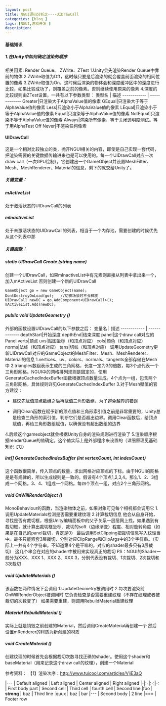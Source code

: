 ```yaml
---
layout: post
title: NGUI源码分析之----UIDrawCall
categories: [blog ]
tags: [NGUI,游戏开发 ]
description:  
---
```


#### 基础知识
##### 1.在Unity中如何确定渲染的顺序
相关因素: Render Queue、 ZWrite、ZTest
1.Unity会先渲染Render Queue中靠前的物体
2.ZWrite取值为Off，这时候只要是后渲染的就会覆盖前面渲染的相同位置的像素
3.ZWrite取值为On，这时候后渲染的物体会和深度缓冲区中的深度进行比较，如果比较成功了，则覆盖之前的像素。否则继续使用原来的像素
4.深度的比较规则由ZTest设置，一共有以下参数类型：
类型名 | 描述
------------ | -------------
Greater|只渲染大于AlphaValue值的像素
GEqual|只渲染大于等于AlphaValue值的像素
Less|只渲染小于AlphaValue值的像素
LEqual|只渲染小于等于AlphaValue值的像素
Equal|只渲染等于AlphaValue值的像素
NotEqual|只渲染不等于AlphaValue值的像素
Always|渲染所有像素，等于关闭透明度测试。等于用AlphaTest Off
Never|不渲染任何像素

#### UIDrawCall
这是一个相对比较独立的类，抛开NGUI相关的内容，即使是自己实现一套代码，把渲染需要的关键数据传输进来也是可以使用的。每一个UIDrawCall对应一次draw call（一次GPU绘制）。它创建出一个GameObject并设置MeshFilter、Mesh、MeshRenderer、Material的信息，剩下的就交给Unity了。

##### 关键变量：
##### mActiveList
处于激活状态的UIDrawCall的列表
##### mInactiveList
处于未激活状态的UIDrawCall的列表，相当于一个内存池，需要创建的时候优先从这个列表中那
</br>
##### 关键函数：
##### static UIDrawCall Create (string name)
创建一个UIDrawCall，如果mInactiveList中有元素则直接从列表中拿出来一个，加入mActiveList
否则创建一个新的UIDrawCall
```
GameObject go = new GameObject(name);
DontDestroyOnLoad(go);   //切换场景时不会释放
UIDrawCall newDC = go.AddComponent<UIDrawCall>();
mActiveList.Add(newDC);
```
##### public void UpdateGeometry ()
外部的函数设置UIDrawCall的以下参数之后：
变量名 | 描述
------------ | -------------
depthStart|开始深度
depthEnd|结束深度
panel|这个draw call对应的Panel
verts|顶点
uvs|贴图坐标（和顶点对应）
cols|颜色（和顶点对应）
norms|法线（和顶点对应）
tans|切线（和顶点对应）
调用UpdateGeometry更新UIDrawCall对应的GameObject的MeshFilter、Mesh、MeshRenderer、Material的信息
1.vertices、uv、colors、normals、tangents全部存储在Mesh中
2.triangles数组表示生成的三角网格，长度一定为3的倍数，每3个点代表一个三角形网格。NGUI中的网格排列规则是固定的，使用GenerateCachedIndexBuffer函数根据顶点数量生成。4个点为一组，包含两个三角形网格，具体规则详见GenerateCachedIndexBuffer
3.对于Mesh赋值的官方建议：
- 建议先赋值顶点数组之后再赋值三角形数组，为了避免越界的错误

- 调用Clean函数在赋予新的顶点值和三角形索引值之前是非常重要的，Unity总是检查三角形的索引值，判断它们是否超出边界。调用Clear函数后，给顶点赋值，再给三角形数组赋值，以确保没有超出数组的边界

4.后续这个gameobject就会根据Unity自身的渲染规则进行渲染了
5.渲染顺序根据renderQueue的值确定。这个值实际上是外部程序来设置的（详细原理见基础知识【1】）

##### int[] GenerateCachedIndexBuffer (int vertexCount, int indexCount)
这个函数很简单，传入顶点的数量，求出网格对应顶点的下标。由于NGUI的网格是是有规律的，所以生成规则是一致的。假设有4个顶点1,2,3,4。那么1、2、3组成一个网格。3、4、1组成一个网格。每四个顶点一组，对应2个三角形网格。

##### void OnWillRenderObject ()
MonoBehaviour的函数，当渲染物体之前，如果对象可见每个相机都会调用它
1.调用UpdateMaterials检测是否需要重建纹理
2.计算裁切信息
他会从自身开始，寻找是否有裁切框，根据Unity编辑面板中的父子关系一层层网上找，如果遇到有裁切框，就计算出裁切框坐标、裁切的soft（边缘渐变）程度、相对旋转角度（如果是在自己的panel裁切，肯定是0）
最后调用SetClipping把裁切信息写入纹理当中。最多只能嵌套3层裁切，分别对应ClipRange和ClipArgs中的3个字符串。（实际上一共有4个字符串，不知道第4个是干嘛的，对应的shader最多只有3层裁切）
这几个串会在对应的shader中被用来实现真正的裁切
PS：NGUI的Shader一般分为XXX、XXX 1、XXX 2、XXX 3，分别代表没有裁切、1次裁切、2次裁切和3次裁切


##### void UpdateMaterials ()
该函数在两种情况下会调用
1.UpdateGeometry被调用时
2.每次要渲染前OnWillRenderObject被调用时
它负责检查是否需要重建纹理（不存在纹理或者被裁切的次数变了）
如果需要重建，则调用RebuildMaterial重建纹理

##### Material RebuildMaterial ()
实际上就是销毁之前创建的Material，然后调用CreateMaterial再创建一个
然后设置mRenderer的材质为新创建的材质

##### void CreateMaterial ()
创建纹理的时候首先会根据裁切次数寻找正确的shader。使用这个shader和baseMaterial（用来记录这个draw call的纹理），创建一个Material

参考资料：
【1】渲染次序：http://www.tuicool.com/articles/VjiE3aQ

|---
| Default aligned | Left aligned | Center aligned | Right aligned
|-|:-|:-:|-:
| First body part | Second cell | Third cell | fourth cell
| Second line |foo | **strong** | baz
| Third line |quux | baz | bar
|---
| Second body
| 2 line
|===
| Footer row